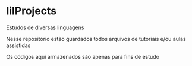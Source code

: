 # lilProjects

Estudos de diversas linguagens

Nesse repositório estão guardados todos arquivos de tutoriais e/ou aulas assistidas

Os códigos aqui armazenados são apenas para fins de estudo
